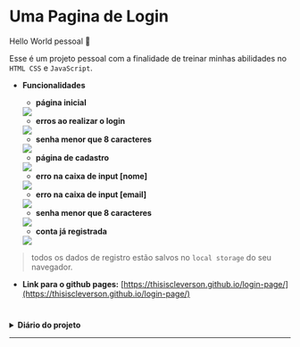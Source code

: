 <h1>Uma Pagina de Login</h1>


Hello World pessoal 🖖

Esse é um projeto pessoal com a finalidade de treinar minhas abilidades no `HTML CSS` e `JavaScript`. 

* **Funcionalidades**

	* **página inicial**

	<img src="./src/scr-to-readme/001.png">


	* **erros ao realizar o login**
	
	<img src="./src/scr-to-readme/002.png">

	* **senha menor que 8 caracteres**
	
	<img src="./src/scr-to-readme/003.png">

	* **página de cadastro**
	
	<img src="./src/scr-to-readme/004.png">

	* **erro na caixa de input [nome]**
	
	<img src="./src/scr-to-readme/005.png">

	* **erro na caixa de input [email]**
	
	<img src="./src/scr-to-readme/006.png">

	* **senha menor que 8 caracteres**
	
	<img src="./src/scr-to-readme/007.png">

	* **conta já registrada**
	
	<img src="./src/scr-to-readme/008.png">

 > todos os dados de registro estão salvos no `local storage` do seu navegador.

 * **Link para o github pages:** [https://thisiscleverson.github.io/login-page/](https://thisiscleverson.github.io/login-page/) 

#
<details>
 	<summary><strong>Diário do projeto</strong></summary>
	<strong>001:</strong> <a href="./src/001.md">Começando a pagina de login</a> 
	<br>
	<strong>002:</strong> <a href="./src/002.md">Uma nova página + novos estilos na página</a>
	<br>
	<strong>003:</strong> <a href="./src/003.md">botão mostrar/ocultar senha</a>
	<br>
	<strong>004:</strong> <a href="./src/004.md">criando o script do cadastro</a>
	<br>
	<strong>005:</strong> <a href="./src/005.md">script de avisos</a>
	
</details>

<hr>

